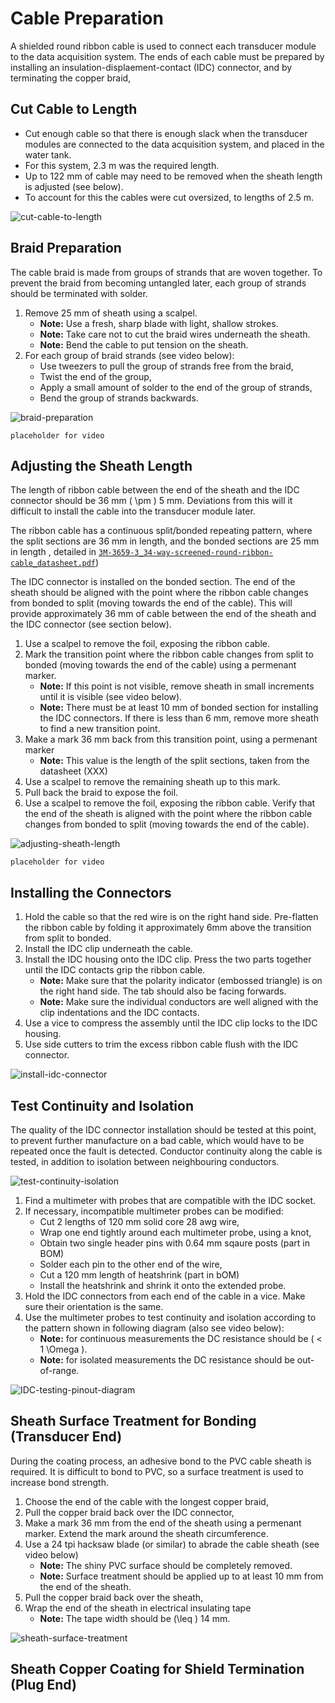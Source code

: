 # Cable Preparation

A shielded round ribbon cable is used to connect each transducer module to the data acquisition system. The ends of each cable must be prepared by installing an insulation-displaement-contact (IDC) connector, and by terminating the copper braid,

## Cut Cable to Length

* Cut enough cable so that there is enough slack when the transducer modules are connected to the data acquisition system, and placed in the water tank.
* For this system, 2.3 m was the required length.
* Up to 122 mm of cable may need to be removed when the sheath length is adjusted (see below).
* To account for this the cables were cut oversized, to lengths of 2.5 m.

![cut-cable-to-length](img/cable-preparation/cut-cable-to-length.svg)

## Braid Preparation

The cable braid is made from groups of strands that are woven together. To prevent the braid from becoming untangled later, each group of strands should be terminated with solder.

1. Remove 25 mm of sheath using a scalpel.
    - **Note:** Use a fresh, sharp blade with light, shallow strokes.
    - **Note:** Take care not to cut the braid wires underneath the sheath. 
    - **Note:** Bend the cable to put tension on the sheath.
2. For each group of braid strands (see video below):
    - Use tweezers to pull the group of strands free from the braid,
    - Twist the end of the group,
    - Apply a small amount of solder to the end of the group of strands,
    - Bend the group of strands backwards.

![braid-preparation](img/cable-preparation/braid-preparation.svg)

` placeholder for video `

## Adjusting the Sheath Length

The length of ribbon cable between the end of the sheath and the IDC connector should be 36 mm \( \pm \) 5 mm. Deviations from this will it difficult to install the cable into the transducer module later.

The ribbon cable has a continuous split/bonded repeating pattern, where the split sections are 36 mm in length, and the bonded sections are 25 mm in length , detailed in [`3M-3659-3_34-way-screened-round-ribbon-cable_datasheet.pdf`](https://github.com/morganjroberts/open-UST/blob/main/hardware-distribution/technical-datasheets/3M-3659-3_34-way-screened-round-ribbon-cable_datasheet.pdf))

The IDC connector is installed on the bonded section. The end of the sheath should be aligned with the point where the ribbon cable changes from bonded to split (moving towards the end of the cable). This will provide approximately 36 mm of cable between the end of the sheath and the IDC connector (see section below). 

1. Use a scalpel to remove the foil, exposing the ribbon cable.
2. Mark the transition point where the ribbon cable changes from split to bonded (moving towards the end of the cable) using a permenant marker.
    - **Note:** If this point is not visible, remove sheath in small increments until it is visible (see video below).
    - **Note:** There must be at least 10 mm of bonded section for installing the IDC connectors. If there is less than 6 mm, remove more sheath to find a new transition point.
3. Make a mark 36 mm back from this transition point, using a permenant marker
    - **Note:** This value is the length of the split sections, taken from the datasheet (XXX)
4. Use a scalpel to remove the remaining sheath up to this mark.
5. Pull back the braid to expose the foil.
6. Use a scalpel to remove the foil, exposing the ribbon cable. Verify that the end of the sheath is aligned with the point where the ribbon cable changes from bonded to split (moving towards the end of the cable).

![adjusting-sheath-length](img/cable-preparation/adjusting-sheath-length.svg)

` placeholder for video `

## Installing the Connectors

1. Hold the cable so that the red wire is on the right hand side. Pre-flatten the ribbon cable by folding it approximately 6mm above the transition from split to bonded.
2. Install the IDC clip underneath the cable. 
3. Install the IDC housing onto the IDC clip. Press the two parts together until the IDC contacts grip the ribbon cable.
    * **Note:** Make sure that the polarity indicator (embossed triangle) is on the right hand side. The tab should also be facing forwards.
    * **Note:** Make sure the individual conductors are well aligned with the clip indentations and the IDC contacts.
4. Use a vice to compress the assembly until the IDC clip locks to the IDC housing.
5. Use side cutters to trim the excess ribbon cable flush with the IDC connector.

![install-idc-connector](img/cable-preparation/install-idc-connector.svg)

## Test Continuity and Isolation

The quality of the IDC connector installation should be tested at this point, to prevent further manufacture on a bad cable, which would have to be repeated once the fault is detected.
Conductor continuity along the cable is tested, in addition to isolation between neighbouring conductors.

![test-continuity-isolation](img/cable-preparation/test-continuity-isolation.svg)

1. Find a multimeter with probes that are compatible with the IDC socket.
2. If necessary, incompatible multimeter probes can be modified:
    * Cut 2 lengths of 120 mm solid core 28 awg wire,
    * Wrap one end tightly around each multimeter probe, using a knot,
    * Obtain two single header pins with 0.64 mm sqaure posts (part in BOM)
    * Solder each pin to the other end of the wire,
    * Cut a 120 mm length of heatshrink (part in bOM)
    * Install the heatshrink and shrink it onto the extended probe.
3. Hold the IDC connectors from each end of the cable in a vice. Make sure their orientation is the same.
4. Use the multimeter probes to test continuity and isolation according to the pattern shown in following diagram (also see video below):
    * **Note:** for continuous measurements the DC resistance should be \( < 1 \Omega \).
    * **Note:** for isolated measurements the DC resistance should be out-of-range.

![IDC-testing-pinout-diagram](img/cable-preparation/IDC-testing-pinout-diagram.png)

## Sheath Surface Treatment for Bonding (Transducer End)

During the coating process, an adhesive bond to the PVC cable sheath is required. It is difficult to bond to PVC, so a surface treatment is used to increase bond strength.

1. Choose the end of the cable with the longest copper braid,
2. Pull the copper braid back over the IDC connector,
3. Make a mark 36 mm from the end of the sheath using a permenant marker. Extend the mark around the sheath circumference.
4. Use a 24 tpi hacksaw blade (or similar) to abrade the cable sheath (see video below)
    * **Note:** The shiny PVC surface should be completely removed.
    * **Note:** Surface treatment should be applied up to at least 10 mm from the end of the sheath.
5. Pull the copper braid back over the sheath,
6. Wrap the end of the sheath in electrical insulating tape
    * **Note:** The tape width should be \(\leq \) 14 mm.

![sheath-surface-treatment](img/cable-preparation/sheath-surface-treatment.svg)

## Sheath Copper Coating for Shield Termination (Plug End)
